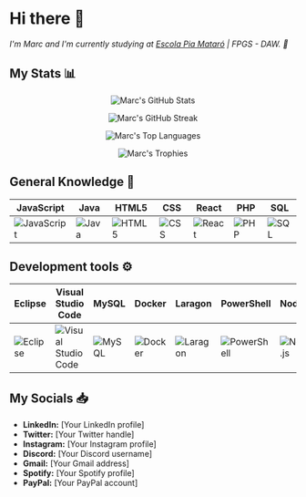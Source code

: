 # Hi there 👋

<p><em>I'm Marc and I'm currently studying at <a href="https://mataro.escolapia.cat">Escola Pia Mataró</a> | FPGS - DAW. 🚀</em></p>

## My Stats 📊

<div align="center">

![Marc's GitHub Stats](https://github-readme-stats.vercel.app/api?username=Maarcfleckk&show_icons=true&theme=radical)

![Marc's GitHub Streak](https://github-readme-streak-stats.herokuapp.com/?user=Maarcfleckk&theme=radical)

![Marc's Top Languages](https://github-readme-stats.vercel.app/api/top-langs/?username=Maarcfleckk&layout=compact&theme=radical)

![Marc's Trophies](https://github-profile-trophy.vercel.app/?username=Maarcfleckk&theme=radical)

</div>

## General Knowledge 🧠

<div align="center">

| JavaScript | Java | HTML5 | CSS | React | PHP | SQL |
|------------|------|-------|-----|-------|-----|-----|
| ![JavaScript](https://img.shields.io/badge/-JavaScript-F7DF1E?style=flat-square&logo=javascript&logoColor=black) | ![Java](https://img.shields.io/badge/-Java-007396?style=flat-square&logo=java&logoColor=white) | ![HTML5](https://img.shields.io/badge/-HTML5-E34F26?style=flat-square&logo=html5&logoColor=white) | ![CSS](https://img.shields.io/badge/-CSS-1572B6?style=flat-square&logo=css3&logoColor=white) | ![React](https://img.shields.io/badge/-React-61DAFB?style=flat-square&logo=react&logoColor=black) | ![PHP](https://img.shields.io/badge/-PHP-777BB4?style=flat-square&logo=php&logoColor=white) | ![SQL](https://img.shields.io/badge/-SQL-4479A1?style=flat-square&logo=sql&logoColor=white) |

</div>

## Development tools ⚙️

<div align="center">

| Eclipse | Visual Studio Code | MySQL | Docker | Laragon | PowerShell | Node.js | VirtualBox | Git | Bootstrap |
|---------|---------------------|-------|--------|---------|------------|---------|------------|-----|------------|
| ![Eclipse](https://img.shields.io/badge/-Eclipse-2C2255?style=flat-square&logo=eclipse&logoColor=white) | ![Visual Studio Code](https://img.shields.io/badge/-Visual%20Studio%20Code-007ACC?style=flat-square&logo=visual-studio-code&logoColor=white) | ![MySQL](https://img.shields.io/badge/-MySQL-4479A1?style=flat-square&logo=mysql&logoColor=white) | ![Docker](https://img.shields.io/badge/-Docker-2496ED?style=flat-square&logo=docker&logoColor=white) | ![Laragon](https://img.shields.io/badge/-Laragon-00A2E8?style=flat-square&logo=laragon&logoColor=white) | ![PowerShell](https://img.shields.io/badge/-PowerShell-5391FE?style=flat-square&logo=powershell&logoColor=white) | ![Node.js](https://img.shields.io/badge/-Node.js-339933?style=flat-square&logo=node.js&logoColor=white) | ![VirtualBox](https://img.shields.io/badge/-VirtualBox-183A61?style=flat-square&logo=virtualbox&logoColor=white) | ![Git](https://img.shields.io/badge/-Git-F05032?style=flat-square&logo=git&logoColor=white) | ![Bootstrap](https://img.shields.io/badge/-Bootstrap-563D7C?style=flat-square&logo=bootstrap&logoColor=white) |

</div>

## My Socials 📥
- **LinkedIn:** [Your LinkedIn profile]
- **Twitter:** [Your Twitter handle]
- **Instagram:** [Your Instagram profile]
- **Discord:** [Your Discord username]
- **Gmail:** [Your Gmail address]
- **Spotify:** [Your Spotify profile]
- **PayPal:** [Your PayPal account]
